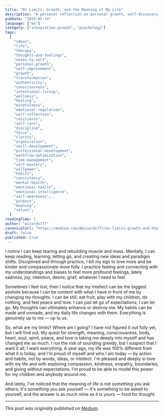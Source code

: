```yaml
---
title: "On Limits, Growth, and the Meaning of My Life"
description: "A personal reflection on personal growth, self-discovery, and finding meaning in life through continuous learning and emotional development."
pubDate: "2024-05-14"
language: ["en"]
category: ["integration-growth", "psychology"]
tags:
  [
    "ideas",
    "life",
    "therapy",
    "thoughts-and-feelings",
    "notes-to-self",
    "personal-growth",
    "self-improvement",
    "growth",
    "transformation",
    "authenticity",
    "consciousness",
    "intentional-living",
    "wellness",
    "healing",
    "mindfulness",
    "emotional-regulation",
    "self-reflection",
    "resilience",
    "self-care",
    "discipline",
    "focus",
    "clarity",
    "organization",
    "skill-development",
    "professional-development",
    "workflow-optimization",
    "time-management",
    "self-mastery",
    "willpower",
    "habits",
    "consistency",
    "mental-health",
    "emotional-health",
    "emotional-intelligence",
    "self-awareness",
    "purpose",
    "meaning",
    "values",
  ]
readingTime: 2
author: "wizards777"
canonicalUrl: "https://medium.com/@wizards777/on-limits-growth-and-the-meaning-of-my-life-77b24178018c"
draft: false
published: true
---
```


I notice I can keep tearing and rebuilding muscle and mass. Mentally, I can keep reading, learning, letting go, and creating new ideas and paradigm shifts. Disciplined and through practice, I kill my ego to love more and be kinder and compassionate more fully. I practice feeling and connecting with my understandings and biases to feel more profound feelings, lately sadness, joy, intention, desire, grief, whatever I need to feel.

Sometimes I feel lost; then I notice that my intellect can be the biggest asshole because I can be content with what I have in front of me by changing my thoughts. I can be still, eat fruit, play with my children, do nothing, and feel peace and love. I can just let go of expectations; I can let go. My thoughts can ultimately enhance or destroy me. My habits can be made and unmade, and my daily life changes with them. Everything is genuinely up to me — up to us.

So, what are my limits? Where am I going? I have not figured it out fully yet, but I will find out. My quest for strength, meaning, consciousness, body, heart, soul, spirit, peace, and love is taking me deeply into myself and has changed me so much. I run the risk of sounding greedy, but I suspect that I want it all; I want everything. A year ago, my life was 100% different from what it is today, and I'm proud of myself and who I am today — by action and habits, not by words, ideas, or intellect. I'm pleased and deeply in love with my life and with exploring compassion, kindness, empathy, boundaries, and giving without expectations. I'm proud to be able to model this power for my children and anybody around me.

And lately, I've noticed that the meaning of life is not something you ask others; it's something you ask yourself — it's something to be asked to yourself, and the answer is as much mine as it is yours — food for thought.

---

_This post was originally published on [Medium](https://medium.com/@wizards777/on-limits-growth-and-the-meaning-of-my-life-77b24178018c)._
